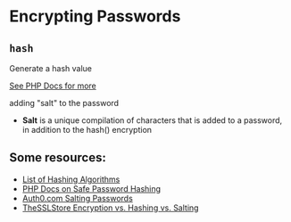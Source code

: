 # Encrypting Passwords

##  `hash`

Generate a hash value

[See PHP Docs for more](https://www.php.net/manual/en/function.hash.php)

adding "salt" to the password
- **Salt** is a unique compilation of characters that is added to a password, in addition to the hash() encryption

## Some resources:
- [List of Hashing Algorithms](https://www.php.net/manual/en/function.hash-algos.php)
- [PHP Docs on Safe Password Hashing](https://www.php.net/manual/en/faq.passwords.php)
- [Auth0.com Salting Passwords](https://auth0.com/blog/adding-salt-to-hashing-a-better-way-to-store-passwords/)
- [TheSSLStore Encryption vs. Hashing vs. Salting](https://www.thesslstore.com/blog/difference-encryption-hashing-salting/)